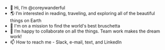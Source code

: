 - 👋 Hi, I’m @coreywanderful
- 🌎 I’m interested in reading, traveling, and exploring all of the beautiful things on Earth
- 🍅 I'm on a mission to find the world's best bruschetta
- 💞️ I’m happy to collaborate on all the things. Team work makes the dream work! 
- 📫 How to reach me - Slack, e-mail, text, and LinkedIn 

<!---
coreywanderful/coreywanderful is a ✨ special ✨ repository because its `README.md` (this file) appears on your GitHub profile.
You can click the Preview link to take a look at your changes.
--->
